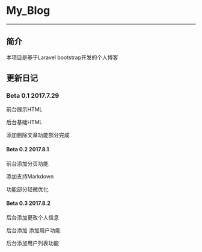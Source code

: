 # My_Blog

----

## 简介

本项目是基于Laravel bootstrap开发的个人博客

## 更新日记

### Beta 0.1     2017.7.29

前台展示HTML

后台基础HTML

添加删除文章功能部分完成

#### Beta 0.2    2017.8.1

 前台添加分页功能

添加支持Markdown

功能部分轻微优化

#### Beta 0.3 2017.8.2

后台添加更改个人信息

后台添加 添加用户功能

后台添加用户列表功能